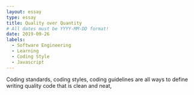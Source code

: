 ```yaml
---
layout: essay
type: essay
title: Quality over Quantity
# All dates must be YYYY-MM-DD format!
date: 2019-09-26
labels:
  - Software Engineering
  - Learning
  - Coding Style
  - Javascript
---
```


Coding standards, coding styles, coding guidelines are all ways to define writing quality code that is clean and neat,
